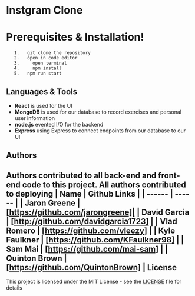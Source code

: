 # Instgram Clone
# Prerequisites & Installation!
```
   1.   git clone the repository
   2.   open in code editor
   3.     open terminal
   4.     npm install
   5.   npm run start
  ```
##  Languages & Tools
  - __React__ is used for the UI
  - __MongoDB__ is used for our database to record exercises and personal user information
  - __node.js__  evented I/O for the backend
  - __Express__ using Express to connect endpoints from our database to our UI
## Authors
Authors contributed to all back-end and front-end code to this project. All authors contributed to deploying
| Name | Github Links |
| ------ | ------ |
| Jaron Greene | [https://github.com/jarongreene]|
| David Garcia | [http://github.com/davidgarcia1723] |
| Vlad Romero | [https://github.com/vleezy] |
| Kyle Faulkner | [https://github.com/KFaulkner98] |
| Sam Mai | [https://github.com/mai-sam] |
| Quinton Brown | [https://github.com/QuintonBrown] |
License
----
This project is licensed under the MIT License - see the [LICENSE](LICENSE) file for details